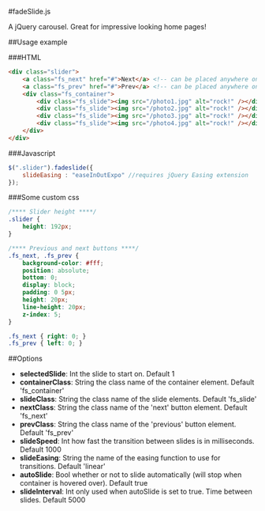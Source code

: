 #fadeSlide.js

A jQuery carousel. Great for impressive looking home pages!

##Usage example

###HTML
```html
<div class="slider">
    <a class="fs_next" href="#">Next</a> <!-- can be placed anywhere on page -->
    <a class="fs_prev" href="#">Prev</a> <!-- can be placed anywhere on page -->
    <div class="fs_container">
        <div class="fs_slide"><img src="/photo1.jpg" alt="rock!" /></div>
        <div class="fs_slide"><img src="/photo2.jpg" alt="rock!" /></div>
        <div class="fs_slide"><img src="/photo3.jpg" alt="rock!" /></div>
        <div class="fs_slide"><img src="/photo4.jpg" alt="rock!" /></div>
    </div>
</div>
```

###Javascript
```js
$(".slider").fadeslide({
    slideEasing : "easeInOutExpo" //requires jQuery Easing extension
});
```

###Some custom css
```css
/**** Slider height ****/
.slider {
    height: 192px;
}

/**** Previous and next buttons ****/
.fs_next, .fs_prev {
    background-color: #fff;
    position: absolute;
    bottom: 0;
    display: block;
    padding: 0 5px;
    height: 20px;
    line-height: 20px;
    z-index: 5;
}

.fs_next { right: 0; }
.fs_prev { left: 0; }
```

##Options

* **selectedSlide**: Int the slide to start on. Default 1
* **containerClass**: String the class name of the container element. Default 'fs_container'
* **slideClass**: String the class name of the slide elements. Default 'fs_slide'
* **nextClass**: String the class name of the 'next' button element. Default 'fs_next'
* **prevClass**: String the class name of the 'previous' button element. Default 'fs_prev'
* **slideSpeed**: Int how fast the transition between slides is in milliseconds. Default 1000
* **slideEasing**: String the name of the easing function to use for transitions. Default 'linear'
* **autoSlide**: Bool whether or not to slide automatically (will stop when container is hovered over). Default true
* **slideInterval**: Int only used when autoSlide is set to true. Time between slides. Default 5000
